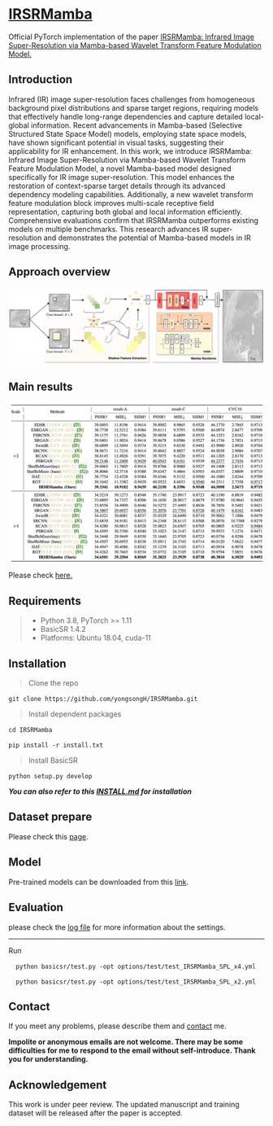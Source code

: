 # [IRSRMamba](http://arxiv.org/abs/2405.09873)
Official PyTorch implementation of the paper [IRSRMamba: Infrared Image Super-Resolution via Mamba-based Wavelet Transform Feature Modulation Model.](http://arxiv.org/abs/2405.09873)


## Introduction

Infrared (IR) image super-resolution faces challenges from homogeneous background pixel distributions and sparse target regions, requiring models that effectively handle long-range dependencies and capture detailed local-global information. Recent advancements in Mamba-based (Selective Structured State Space Model) models, employing state space models, have shown significant potential in visual tasks, suggesting their applicability for IR enhancement. In this work, we introduce IRSRMamba: Infrared Image Super-Resolution via Mamba-based Wavelet Transform Feature Modulation Model, a novel Mamba-based model designed specifically for IR image super-resolution. This model enhances the restoration of context-sparse target details through its advanced dependency modeling capabilities. Additionally, a new wavelet transform feature modulation block improves multi-scale receptive field representation, capturing both global and local information efficiently. Comprehensive evaluations confirm that IRSRMamba outperforms existing models on multiple benchmarks. This research advances IR super-resolution and demonstrates the potential of Mamba-based models in IR image processing.

## Approach overview

![IRSRMamba](experiments/pretrained_models/IRSRMamba.png)

## Main results

![vis](experiments/pretrained_models/vis.png)

Please check [here.](https://github.com/yongsongH/IRSRMamba/blob/3fb448b0efaa5ded1bd2b878d9535e256f99509f/experiments/pretrained_models/vis.pdf)


## Requirements
> - Python 3.8, PyTorch >= 1.11
> - BasicSR 1.4.2
> - Platforms: Ubuntu 18.04, cuda-11



## Installation
>  Clone the repo
```
git clone https://github.com/yongsongH/IRSRMamba.git
```
> Install dependent packages
```
cd IRSRMamba
```
```
pip install -r install.txt
```
> Install BasicSR
```
python setup.py develop
```
***You can also refer to this [INSTALL.md](https://github.com/XPixelGroup/BasicSR/blob/master/docs/INSTALL.md) for installation***

## Dataset prepare

Please check this [page](https://figshare.com/articles/dataset/IRSRMamba_Infrared_Image_Super-Resolution_via_Mamba-based_Wavelet_Transform_Feature_Modulation_Model/25835938).

## Model

Pre-trained models can be downloaded from this [link](https://figshare.com/articles/dataset/IRSRMamba_Infrared_Image_Super-Resolution_via_Mamba-based_Wavelet_Transform_Feature_Modulation_Model/25835938).

## Evaluation

please check the [log file](https://github.com/yongsongH/IRSRMamba/blob/main/results/0515_SPL_IRSRMamba_Final_x2/test_0515_SPL_IRSRMamba_Final_x2_20240516_171818.log) for more information about the settings.

    
***
Run 
```
  python basicsr/test.py -opt options/test/test_IRSRMamba_SPL_x4.yml
```
```
  python basicsr/test.py -opt options/test/test_IRSRMamba_SPL_x2.yml
```

## Contact

If you meet any problems, please describe them and [contact](https://hyongsong.work/) me. 

**Impolite or anonymous emails are not welcome. There may be some difficulties for me to respond to the email without self-introduce. Thank you for understanding.**

## Acknowledgement
This work is under peer review.
The updated manuscript and training dataset will be released after the paper is accepted.
